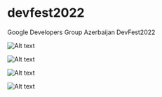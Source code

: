 # devfest2022
Google Developers Group Azerbaijan DevFest2022


![Alt text](/../master/screenshots/jmeter.png?raw=true "Observability")


![Alt text](/../master/screenshots/jmeter.png?raw=true "Apache JMeter")


![Alt text](/../master/screenshots/jmeter.png?raw=true "Spring Boot Metrics")


![Alt text](/../master/screenshots/jmeter.png?raw=true "Hoverfly Simulations")


